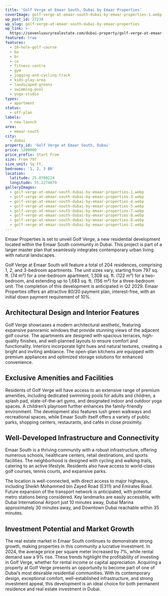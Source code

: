 ```yaml
---
title: 'Golf Verge at Emaar South, Dubai by Emaar Properties'
coverImage: golf-verge-at-emaar-south-dubai-by-emaar-properties-1.webp
wp_post_id: 27234
wp_slug: golf-verge-at-emaar-south-dubai-by-emaar-properties
wp_link: >-
  https://sevenluxuryrealestate.com/dubai-property/golf-verge-at-emaar-south-dubai-by-emaar-properties/
featured: true
features:
  - 18-hole-golf-course
  - ba
  - br
  - co
  - fitness-centre
  - gym
  - jogging-and-cycling-track
  - kids-play-area
  - landscaped-greens
  - swimming-pool
  - yoga-studio
types:
  - apartment
status:
  - off-plan
labels:
  - new-launch
area:
  - emaar-south
city:
  - dubai
property_id: 'Golf Verge at Emaar South, Dubai'
price: 1200000
price_prefix: Start From
size: From 797
size_unit: Sq Ft.
bedrooms: '1, 2, 3 BR'
location:
  latitude: 25.0760224
  longitude: 55.2274879
galleryImages:
  - golf-verge-at-emaar-south-dubai-by-emaar-properties-1.webp
  - golf-verge-at-emaar-south-dubai-by-emaar-properties-3.webp
  - golf-verge-at-emaar-south-dubai-by-emaar-properties-4.webp
  - golf-verge-at-emaar-south-dubai-by-emaar-properties-5.webp
  - golf-verge-at-emaar-south-dubai-by-emaar-properties-7.webp
  - golf-verge-at-emaar-south-dubai-by-emaar-properties-8.webp
  - golf-verge-at-emaar-south-dubai-by-emaar-properties-6.webp
  - golf-verge-at-emaar-south-dubai-by-emaar-properties-2.webp
---
```


Emaar Properties is set to unveil Golf Verge, a new residential development located within the Emaar South community in Dubai. This project is part of a larger master plan that seamlessly integrates contemporary urban living with natural landscapes.

Golf Verge at Emaar South will feature a total of 204 residences, comprising 1, 2, and 3-bedroom apartments. The unit sizes vary, starting from 797 sq. ft. (74 m²) for a one-bedroom apartment, 1,308 sq. ft. (122 m²) for a two-bedroom, and extending up to 1,683 sq. ft. (156 m²) for a three-bedroom unit. The completion of this development is anticipated in Q2 2029. Emaar Properties offers an attractive 80/20 payment plan, interest-free, with an initial down payment requirement of 10%.

## **Architectural Design and Interior Features**

Golf Verge showcases a modern architectural aesthetic, featuring expansive panoramic windows that provide stunning views of the adjacent golf course. The apartments are designed with spacious terraces, high-quality finishes, and well-planned layouts to ensure comfort and functionality. Interiors incorporate light hues and natural textures, creating a bright and inviting ambiance. The open-plan kitchens are equipped with premium appliances and optimized storage solutions for enhanced convenience.

## **Exclusive Amenities and Facilities**

Residents of Golf Verge will have access to an extensive range of premium amenities, including dedicated swimming pools for adults and children, a splash pad, state-of-the-art gyms, and designated indoor and outdoor yoga spaces. A children’s playroom further enhances the family-friendly environment. The development also features lush green walkways and recreational spaces, while Emaar South itself offers a variety of public parks, shopping centers, restaurants, and cafés in close proximity.

## **Well-Developed Infrastructure and Connectivity**

Emaar South is a thriving community with a robust infrastructure, offering numerous schools, healthcare centers, retail destinations, and sports facilities. The neighborhood is designed with cycling and walking trails, catering to an active lifestyle. Residents also have access to world-class golf courses, tennis courts, and expansive parks.

The location is well-connected, with direct access to major highways, including Sheikh Mohammed bin Zayed Road (E311) and Emirates Road. Future expansion of the transport network is anticipated, with potential metro stations being considered. Key landmarks are easily accessible, with Dubai International Airport just 10 minutes away, Dubai Marina approximately 30 minutes away, and Downtown Dubai reachable within 35 minutes.

## **Investment Potential and Market Growth**

The real estate market in Emaar South continues to demonstrate strong growth, making properties in this community a lucrative investment. In 2024, the average price per square meter increased by 7%, while rental demand saw a 9% rise. These trends highlight the profitability of investing in Golf Verge, whether for rental income or capital appreciation. Acquiring a property at Golf Verge presents an opportunity to become part of one of Dubai’s most desirable residential communities. With its contemporary design, exceptional comfort, well-established infrastructure, and strong investment appeal, this development is an ideal choice for both permanent residence and real estate investment in Dubai.
